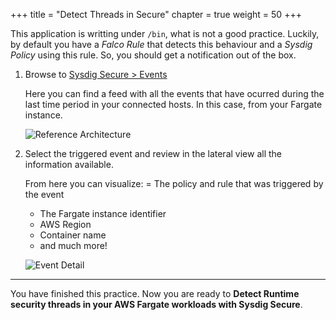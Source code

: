 
+++
title = "Detect Threads in Secure"
chapter = true
weight = 50
+++

This application is writting under `/bin`, what is not a good practice. Luckily, by default you have a *Falco Rule* that detects this behaviour and a *Sysdig Policy* using this rule. So, you should get a notification out of the box.

1. Browse to [Sysdig Secure > Events](https://secure.sysdig.com/#/events/?last=600)

    Here you can find a feed with all the events that have ocurred during the last time period in your connected hosts. In this case, from your Fargate instance.

    ![Reference Architecture](/images/55_module_5/event.gif)

2. Select the triggered event and review in the lateral view all the information available.

    From here you can visualize:
    = The policy and rule that was triggered by the event
    - The Fargate instance identifier
    - AWS Region
    - Container name
    - and much more!

    ![Event Detail](/images/55_module_5/event2.png)

---

You have finished this practice. Now you are ready to **Detect Runtime security threads in your AWS Fargate workloads with Sysdig Secure**.

